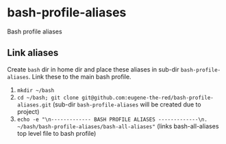 # bash-profile-aliases
Bash profile aliases

## Link aliases
Create `bash` dir in home dir and place these aliases in sub-dir `bash-profile-aliases`. Link these to the main bash profile.

1. `mkdir ~/bash`
2. `cd ~/bash; git clone git@github.com:eugene-the-red/bash-profile-aliases.git` (sub-dir `bash-profile-aliases` will be created due to project)
3. `echo -e "\n------------- BASH PROFILE ALIASES -------------\n. ~/bash/bash-profile-aliases/bash-all-aliases"` (links bash-all-aliases top level file to bash profile)

   
